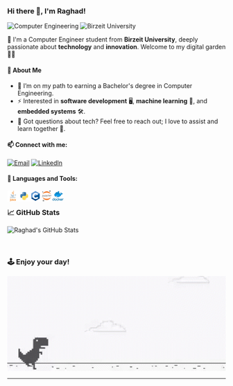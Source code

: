 ### Hi there 👋, I'm Raghad!

<!--
**raghadafghani/raghadafghani** is a ✨ _special_ ✨ repository because its `README.md` (this file) appears on your GitHub profile.
-->

![Computer Engineering](https://img.shields.io/badge/Computer_Engineering-Student-7289DA?style=for-the-badge&logo=appveyor)
![Birzeit University](https://img.shields.io/badge/Birzeit_University-Graduation_Semester-FFC83D?style=for-the-badge&logo=appveyor)

🚀 I'm a  Computer Engineer student from **Birzeit University**, deeply passionate about **technology** and **innovation**. Welcome to my digital garden 🌼💡

#### 🌟 About Me

- 🔭 I’m on my path to earning a Bachelor's degree in Computer Engineering.
- ⚡ Interested in **software development** 🖥, **machine learning** 🤖, and **embedded systems** 🛠.
- 💬 Got questions about tech? Feel free to reach out; I love to assist and learn together 🌱.

#### 📫 Connect with me:

<a href="mailto:raghadafghani2001@gmail.com"><img alt="Email" src="https://img.shields.io/badge/Email-D14836?style=for-the-badge&logo=gmail&logoColor=white" /></a>
<a href="https://www.linkedin.com/in/raghad-afghani-7a2421222/"><img alt="LinkedIn" src="https://img.shields.io/badge/LinkedIn-0077B5?style=for-the-badge&logo=linkedin&logoColor=white" /></a>

#### 💼 Languages and Tools:

<img align="left" alt="Java" width="26px" src="https://raw.githubusercontent.com/github/explore/main/topics/java/java.png" />
<img align="left" alt="Python" width="26px" src="https://raw.githubusercontent.com/github/explore/main/topics/python/python.png" />
<img align="left" alt="C Programming" width="26px" src="https://raw.githubusercontent.com/github/explore/main/topics/c/c.png" />
<img align="left" alt="Jupyter Notebook" width="26px" src="https://raw.githubusercontent.com/github/explore/main/topics/jupyter-notebook/jupyter-notebook.png" />
<img align="left" alt="Docker" width="26px" src="https://raw.githubusercontent.com/github/explore/main/topics/docker/docker.png" />
<br/>


### 📈 GitHub Stats

![Raghad's GitHub Stats](https://github-readme-stats.vercel.app/api?username=raghadafghani&show_icons=true&theme=radical)

<br/>


### 🕹️ Enjoy your day!
<img src="T-REX.gif" alt="T-REX GIF" width="600">

---
